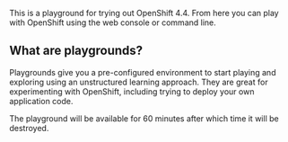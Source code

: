 This is a playground for trying out OpenShift 4.4. From here you can play
with OpenShift using the web console or command line.

## What are playgrounds?

Playgrounds give you a pre-configured environment to start playing and
exploring using an unstructured learning approach. They are great for
experimenting with OpenShift, including trying to deploy your own
application code.

The playground will be available for 60 minutes after which time it will
be destroyed.
